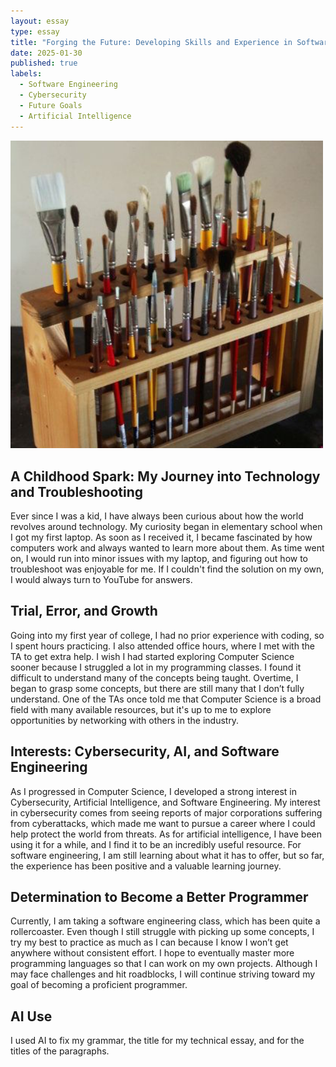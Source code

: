 ```yaml
---
layout: essay
type: essay
title: "Forging the Future: Developing Skills and Experience in Software Engineering and Cybersecurity"
date: 2025-01-30
published: true
labels:
  - Software Engineering
  - Cybersecurity
  - Future Goals
  - Artificial Intelligence
---
```


<img width="500px" class="rounded float-start pe-4" src="../img/igniting/paintbrushes.jpg">

## A Childhood Spark: My Journey into Technology and Troubleshooting
Ever since I was a kid, I have always been curious about how the world revolves around technology. My curiosity began in elementary school when I got my first laptop. As soon as I received it, I became fascinated by how computers work and always wanted to learn more about them. As time went on, I would run into minor issues with my laptop, and figuring out how to troubleshoot was enjoyable for me. If I couldn't find the solution on my own, I would always turn to YouTube for answers.

## Trial, Error, and Growth
Going into my first year of college, I had no prior experience with coding, so I spent hours practicing. I also attended office hours, where I met with the TA to get extra help. I wish I had started exploring Computer Science sooner because I struggled a lot in my programming classes. I found it difficult to understand many of the concepts being taught. Overtime, I began to grasp some concepts, but there are still many that I don’t fully understand. One of the TAs once told me that Computer Science is a broad field with many available resources, but it's up to me to explore opportunities by networking with others in the industry.

## Interests: Cybersecurity, AI, and Software Engineering
As I progressed in Computer Science, I developed a strong interest in Cybersecurity, Artificial Intelligence, and Software Engineering. My interest in cybersecurity comes from seeing reports of major corporations suffering from cyberattacks, which made me want to pursue a career where I could help protect the world from threats. As for artificial intelligence, I have been using it for a while, and I find it to be an incredibly useful resource. For software engineering, I am still learning about what it has to offer, but so far, the experience has been positive and a valuable learning journey.


## Determination to Become a Better Programmer
Currently, I am taking a software engineering class, which has been quite a rollercoaster. Even though I still struggle with picking up some concepts, I try my best to practice as much as I can because I know I won’t get anywhere without consistent effort. I hope to eventually master more programming languages so that I can work on my own projects. Although I may face challenges and hit roadblocks, I will continue striving toward my goal of becoming a proficient programmer.

## AI Use
I used AI to fix my grammar, the title for my technical essay, and for the titles of the paragraphs. 



